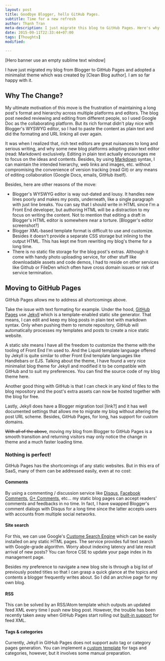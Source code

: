 ```yaml
---
layout: post
title: Goodbye Blogger, hello GitHub Pages.
subtitle: Time for a new refresh
author: Thanh Tran
meta-description: I just migrate this blog to GitHub Pages. Here's why...
date: 2015-09-11T22:33:44+07:00
tags: [Thoughts]
modified: 

---
```

[Hero banner use an empty sublime text window]

I have just migrated my blog from Blogger to GitHub Pages and adopted a minimalist theme which was created by [Clean Blog author]. I am so far happy with it.

## Why The Change?

My ultimate motivation of this move is the frustration of maintaining a long post's format and hierarchy across multiple platforms and editors. The blog post needed reviewing and editing from different people, so I used Google Doc as the collaborating platform. But its rich format didn't play nice with Blogger's WYSWYG editor, so I had to paste the content as plain text and did the formating and URL linking all over again. 

It was when I realized that, rich text editors are great nuisances to long and serious writing, and why some new blog platforms adopting plain text editor (read: Markdown) exclusively. Editing in plain text actually encourages me to focus on the ideas and contents. Besides, by using [Markdown](https://help.github.com/articles/github-flavored-markdown/) syntax, I can maintain the intended hierarchy, web links and images, etc. without compromising the convenience of version tracking (read Git) or any means of editing collaboration (Google Docs, emails, GitHub itself).

Besides, here are other reasons of the move: 

- Blogger's WYSWYG editor is way out-dated and lousy. It handles new lines poorly and makes my posts, underneath, like a single paragraph with just line breaks. You can say that I should write in HTML since I'm a Front End developer, but authoring HTML will be a distraction to my focus on writing the content. Not to mention that editing a draft in Blogger's HTML editor is somewhere near a torture. [Blogger's editor screenshot?]
- Blogger XML-based template format is difficult to use and customize. Besides it doesn't provide a separate CSS storage but inlining to the output HTML. This has kept me from rewriting my blog's theme for a long time.
- There is no static file storage for the blog post's extras. Although it come with handy photo uploading service, for other stuff like downloadable assets and code demos, I had to reside on other services like Github or FileDen which often have cross domain issues or risk of service termination.

## Moving to GitHub Pages

GitHub Pages allows me to address all shortcomings above.

Take the issue with text formating for example. Under the hood, [GitHub Pages](https://pages.github.com/) use [Jekyll](http://jekyllrb.com) which is a template-enabled static site generator. That means, I can edit and keep my blog posts in plain text with markdown syntax. Only when pushing them to remote repository, GitHub will automatically processes my templates and posts to create a nice static website.

A static site means I have all the freedom to customize the theme with the tooling of Front End I'm used to. And the Liquid template language offered by Jekyll is quite similar to other Front End template languages like Handlebars or EJS. Talking about the theme, I have found a very nice minimalist blog theme for Jekyll and modified it to be compatible with GitHub and to suit my preferences. You can find the source code of my blog theme here.

Another good thing with GitHub is that I can check in any kind of files to the blog repository and the post's extra assets can now be hosted together with the blog for free.

Lastly, Jekyll does have a Blogger migration tool [link?] and it has well documented settings that allows me to migrate my blog without altering the post URL scheme. Besides, GitHub Pages, for long, has support for custom domains. 

~~With all of the above~~, moving my blog from Blogger to GitHub Pages is a smooth transition and returning visitors may only notice the change in theme and a much faster loading time.

### Nothing is perfect!

GitHub Pages has the shortcomings of any static websites. But in this era of SaaS, many of them can be addressed easily, even at no cost:

#### Comments

By using a commenting / discussion service like [Disqus](http://), [Facebook Comments](http://), [G+ Comments](http://), etc... my static blog pages can accept readers' comments and feedbacks in no time. In fact, I have swapped Blogger's comment dialogs with Disqus for a long time since the latter accepts users with accounts from multiple social networks.

#### Site search

For this, we can use Google's [Custome Search Engine](https://cse.google.com) which can be easily installed on any static HTML pages. The service provides full text search with Google-grade algorithm. Worry about indexing latency and late result arrival of new posts? You can force CSE to update your page index in its management page.

Besides my preference to navigate a new blog site is through a big list of previously posted titles so that I can grasp a quick glance at the topics and contents a blogger frequently writes about. So I did an archive page for my own blog.

#### RSS

This can be solved by an RSS/Atom template which outputs an updated feed XML every time I push new blog post. However, the trouble has been recently taken away when GitHub Pages start rolling out [built-in support](http://) for feed XML.

#### Tags & categories 

Currently, Jekyll in GitHub Pages does not support auto tag or category pages generation. You can implement a [custom template](http://) for tags and categories, however, but it involves some manual preparation.

